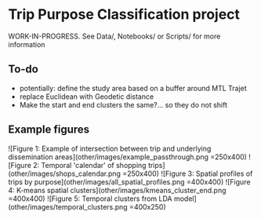 # Trip Purpose Classification project
WORK-IN-PROGRESS. See Data/, Notebooks/ or Scripts/ for more information

## To-do
- potentially: define the study area based on a buffer around MTL Trajet
- replace Euclidean with Geodetic distance
- Make the start and end clusters the same?... so they do not shift

## Example figures
![Figure 1: Example of intersection between trip and underlying dissemination areas](other/images/example_passthrough.png =250x400)[]()
![Figure 2: Temporal 'calendar' of shopping trips](other/images/shops_calendar.png =250x400)[]()
![Figure 3: Spatial profiles of trips by purpose](other/images/all_spatial_profiles.png =400x400)[]()
![Figure 4: K-means spatial clusters](other/images/kmeans_cluster_end.png =400x400)[]()
![Figure 5: Temporal clusters from LDA model](other/images/temporal_clusters.png =400x250)[]()

